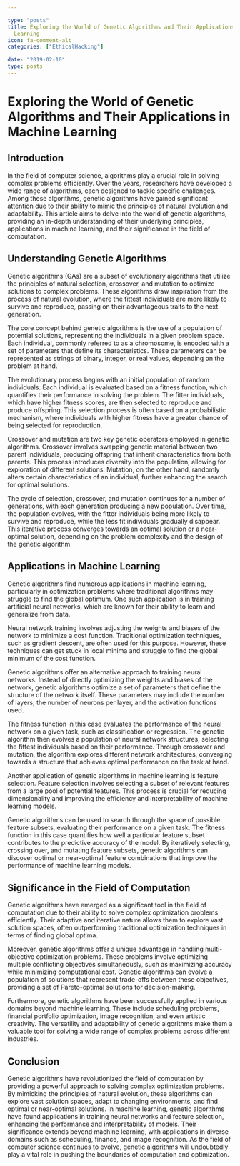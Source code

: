 ```yaml
---

type: "posts"
title: Exploring the World of Genetic Algorithms and Their Applications in Machine
  Learning
icon: fa-comment-alt
categories: ["EthicalHacking"]

date: "2019-02-10"
type: posts
---
```





# Exploring the World of Genetic Algorithms and Their Applications in Machine Learning

## Introduction

In the field of computer science, algorithms play a crucial role in solving complex problems efficiently. Over the years, researchers have developed a wide range of algorithms, each designed to tackle specific challenges. Among these algorithms, genetic algorithms have gained significant attention due to their ability to mimic the principles of natural evolution and adaptability. This article aims to delve into the world of genetic algorithms, providing an in-depth understanding of their underlying principles, applications in machine learning, and their significance in the field of computation.

## Understanding Genetic Algorithms

Genetic algorithms (GAs) are a subset of evolutionary algorithms that utilize the principles of natural selection, crossover, and mutation to optimize solutions to complex problems. These algorithms draw inspiration from the process of natural evolution, where the fittest individuals are more likely to survive and reproduce, passing on their advantageous traits to the next generation.

The core concept behind genetic algorithms is the use of a population of potential solutions, representing the individuals in a given problem space. Each individual, commonly referred to as a chromosome, is encoded with a set of parameters that define its characteristics. These parameters can be represented as strings of binary, integer, or real values, depending on the problem at hand.

The evolutionary process begins with an initial population of random individuals. Each individual is evaluated based on a fitness function, which quantifies their performance in solving the problem. The fitter individuals, which have higher fitness scores, are then selected to reproduce and produce offspring. This selection process is often based on a probabilistic mechanism, where individuals with higher fitness have a greater chance of being selected for reproduction.

Crossover and mutation are two key genetic operators employed in genetic algorithms. Crossover involves swapping genetic material between two parent individuals, producing offspring that inherit characteristics from both parents. This process introduces diversity into the population, allowing for exploration of different solutions. Mutation, on the other hand, randomly alters certain characteristics of an individual, further enhancing the search for optimal solutions.

The cycle of selection, crossover, and mutation continues for a number of generations, with each generation producing a new population. Over time, the population evolves, with the fitter individuals being more likely to survive and reproduce, while the less fit individuals gradually disappear. This iterative process converges towards an optimal solution or a near-optimal solution, depending on the problem complexity and the design of the genetic algorithm.

## Applications in Machine Learning

Genetic algorithms find numerous applications in machine learning, particularly in optimization problems where traditional algorithms may struggle to find the global optimum. One such application is in training artificial neural networks, which are known for their ability to learn and generalize from data.

Neural network training involves adjusting the weights and biases of the network to minimize a cost function. Traditional optimization techniques, such as gradient descent, are often used for this purpose. However, these techniques can get stuck in local minima and struggle to find the global minimum of the cost function.

Genetic algorithms offer an alternative approach to training neural networks. Instead of directly optimizing the weights and biases of the network, genetic algorithms optimize a set of parameters that define the structure of the network itself. These parameters may include the number of layers, the number of neurons per layer, and the activation functions used.

The fitness function in this case evaluates the performance of the neural network on a given task, such as classification or regression. The genetic algorithm then evolves a population of neural network structures, selecting the fittest individuals based on their performance. Through crossover and mutation, the algorithm explores different network architectures, converging towards a structure that achieves optimal performance on the task at hand.

Another application of genetic algorithms in machine learning is feature selection. Feature selection involves selecting a subset of relevant features from a large pool of potential features. This process is crucial for reducing dimensionality and improving the efficiency and interpretability of machine learning models.

Genetic algorithms can be used to search through the space of possible feature subsets, evaluating their performance on a given task. The fitness function in this case quantifies how well a particular feature subset contributes to the predictive accuracy of the model. By iteratively selecting, crossing over, and mutating feature subsets, genetic algorithms can discover optimal or near-optimal feature combinations that improve the performance of machine learning models.

## Significance in the Field of Computation

Genetic algorithms have emerged as a significant tool in the field of computation due to their ability to solve complex optimization problems efficiently. Their adaptive and iterative nature allows them to explore vast solution spaces, often outperforming traditional optimization techniques in terms of finding global optima.

Moreover, genetic algorithms offer a unique advantage in handling multi-objective optimization problems. These problems involve optimizing multiple conflicting objectives simultaneously, such as maximizing accuracy while minimizing computational cost. Genetic algorithms can evolve a population of solutions that represent trade-offs between these objectives, providing a set of Pareto-optimal solutions for decision-making.

Furthermore, genetic algorithms have been successfully applied in various domains beyond machine learning. These include scheduling problems, financial portfolio optimization, image recognition, and even artistic creativity. The versatility and adaptability of genetic algorithms make them a valuable tool for solving a wide range of complex problems across different industries.

## Conclusion

Genetic algorithms have revolutionized the field of computation by providing a powerful approach to solving complex optimization problems. By mimicking the principles of natural evolution, these algorithms can explore vast solution spaces, adapt to changing environments, and find optimal or near-optimal solutions. In machine learning, genetic algorithms have found applications in training neural networks and feature selection, enhancing the performance and interpretability of models. Their significance extends beyond machine learning, with applications in diverse domains such as scheduling, finance, and image recognition. As the field of computer science continues to evolve, genetic algorithms will undoubtedly play a vital role in pushing the boundaries of computation and optimization.